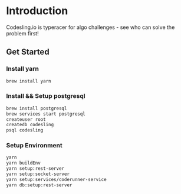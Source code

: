 # Introduction

Codesling.io is typeracer for algo challenges - see who can solve the problem first!

## Get Started

### Install yarn

```bash
brew install yarn
```

### Install && Setup postgresql

```bash
brew install postgresql
brew services start postgresql
createuser root
createdb codesling
psql codesling
```

### Setup Environment

```bash
yarn
yarn buildEnv
yarn setup:rest-server
yarn setup:socket-server
yarn setup:services/coderunner-service
yarn db:setup:rest-server
```
